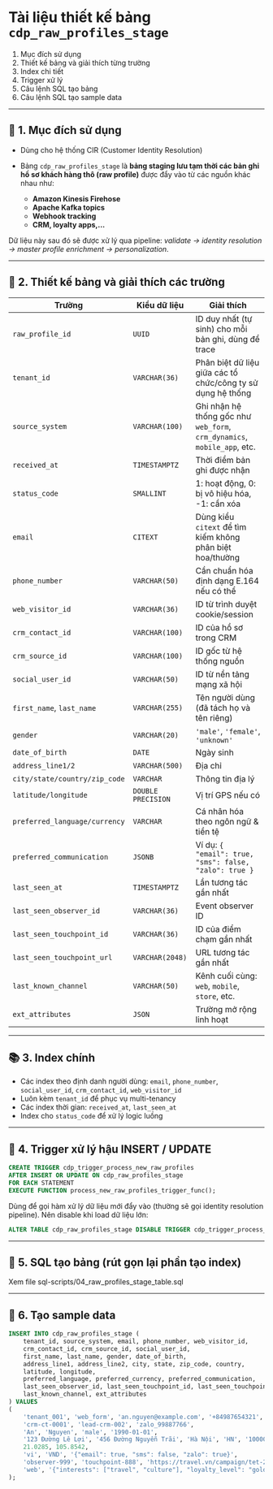 # Tài liệu thiết kế bảng `cdp_raw_profiles_stage` 

1. Mục đích sử dụng
2. Thiết kế bảng và giải thích từng trường
3. Index chi tiết
4. Trigger xử lý
5. Câu lệnh SQL tạo bảng
6. Câu lệnh SQL tạo sample data

---

## 📘 1. Mục đích sử dụng

* Dùng cho hệ thống CIR (Customer Identity Resolution)
* Bảng `cdp_raw_profiles_stage` là **bảng staging lưu tạm thời các bản ghi hồ sơ khách hàng thô (raw profile)** được đẩy vào từ các nguồn khác nhau như:

    * **Amazon Kinesis Firehose**
    * **Apache Kafka topics**
    * **Webhook tracking**
    * **CRM, loyalty apps,...**

Dữ liệu này sau đó sẽ được xử lý qua pipeline: *validate → identity resolution → master profile enrichment → personalization*.

---

## 🧱 2. Thiết kế bảng và giải thích các trường

| Trường                        | Kiểu dữ liệu       | Giải thích                                                               |
| ----------------------------- | ------------------ | ------------------------------------------------------------------------ |
| `raw_profile_id`              | `UUID`             | ID duy nhất (tự sinh) cho mỗi bản ghi, dùng để trace                     |
| `tenant_id`                   | `VARCHAR(36)`      | Phân biệt dữ liệu giữa các tổ chức/công ty sử dụng hệ thống              |
| `source_system`               | `VARCHAR(100)`     | Ghi nhận hệ thống gốc như `web_form`, `crm_dynamics`, `mobile_app`, etc. |
| `received_at`                 | `TIMESTAMPTZ`      | Thời điểm bản ghi được nhận                                              |
| `status_code`                 | `SMALLINT`         | 1: hoạt động, 0: bị vô hiệu hóa, -1: cần xóa                             |
| `email`                       | `CITEXT`           | Dùng kiểu `citext` để tìm kiếm không phân biệt hoa/thường                |
| `phone_number`                | `VARCHAR(50)`      | Cần chuẩn hóa định dạng E.164 nếu có thể                                 |
| `web_visitor_id`              | `VARCHAR(36)`      | ID từ trình duyệt cookie/session                                         |
| `crm_contact_id`              | `VARCHAR(100)`     | ID của hồ sơ trong CRM                                                   |
| `crm_source_id`               | `VARCHAR(100)`     | ID gốc từ hệ thống nguồn                                                 |
| `social_user_id`              | `VARCHAR(50)`      | ID từ nền tảng mạng xã hội                                               |
| `first_name`, `last_name`     | `VARCHAR(255)`     | Tên người dùng (đã tách họ và tên riêng)                                 |
| `gender`                      | `VARCHAR(20)`      | `'male'`, `'female'`, `'unknown'`                                        |
| `date_of_birth`               | `DATE`             | Ngày sinh                                                                |
| `address_line1/2`             | `VARCHAR(500)`     | Địa chỉ                                                                  |
| `city/state/country/zip_code` | `VARCHAR`          | Thông tin địa lý                                                         |
| `latitude/longitude`          | `DOUBLE PRECISION` | Vị trí GPS nếu có                                                        |
| `preferred_language/currency` | `VARCHAR`          | Cá nhân hóa theo ngôn ngữ & tiền tệ                                      |
| `preferred_communication`     | `JSONB`            | Ví dụ: `{ "email": true, "sms": false, "zalo": true }`                   |
| `last_seen_at`                | `TIMESTAMPTZ`      | Lần tương tác gần nhất                                                   |
| `last_seen_observer_id`       | `VARCHAR(36)`      | Event observer ID                                                        |
| `last_seen_touchpoint_id`     | `VARCHAR(36)`      | ID của điểm chạm gần nhất                                                |
| `last_seen_touchpoint_url`    | `VARCHAR(2048)`    | URL tương tác gần nhất                                                   |
| `last_known_channel`          | `VARCHAR(50)`      | Kênh cuối cùng: `web`, `mobile`, `store`, etc.                           |
| `ext_attributes`              | `JSON`             | Trường mở rộng linh hoạt                                                 |

---

## 📚 3. Index chính

* Các index theo định danh người dùng: `email`, `phone_number`, `social_user_id`, `crm_contact_id`, `web_visitor_id`
* Luôn kèm `tenant_id` để phục vụ multi-tenancy
* Các index thời gian: `received_at`, `last_seen_at`
* Index cho `status_code` để xử lý logic luồng

---

## 🔁 4. Trigger xử lý hậu INSERT / UPDATE

```sql
CREATE TRIGGER cdp_trigger_process_new_raw_profiles
AFTER INSERT OR UPDATE ON cdp_raw_profiles_stage
FOR EACH STATEMENT
EXECUTE FUNCTION process_new_raw_profiles_trigger_func();
```

Dùng để gọi hàm xử lý dữ liệu mới đẩy vào (thường sẽ gọi identity resolution pipeline).
Nên disable khi load dữ liệu lớn:

```sql
ALTER TABLE cdp_raw_profiles_stage DISABLE TRIGGER cdp_trigger_process_new_raw_profiles;
```

---

## 🧪 5. SQL tạo bảng (rút gọn lại phần tạo index)

Xem file sql-scripts/04_raw_profiles_stage_table.sql

---

## 🧬 6. Tạo sample data

```sql
INSERT INTO cdp_raw_profiles_stage (
    tenant_id, source_system, email, phone_number, web_visitor_id,
    crm_contact_id, crm_source_id, social_user_id,
    first_name, last_name, gender, date_of_birth,
    address_line1, address_line2, city, state, zip_code, country,
    latitude, longitude,
    preferred_language, preferred_currency, preferred_communication,
    last_seen_observer_id, last_seen_touchpoint_id, last_seen_touchpoint_url,
    last_known_channel, ext_attributes
) VALUES 
(
    'tenant_001', 'web_form', 'an.nguyen@example.com', '+84987654321', 'visitor-abc-123',
    'crm-ct-0001', 'lead-crm-002', 'zalo_99887766',
    'An', 'Nguyen', 'male', '1990-01-01',
    '123 Đường Lê Lợi', '456 Đường Nguyễn Trãi', 'Hà Nội', 'HN', '10000', 'Vietnam',
    21.0285, 105.8542,
    'vi', 'VND', '{"email": true, "sms": false, "zalo": true}',
    'observer-999', 'touchpoint-888', 'https://travel.vn/campaign/tet-2025',
    'web', '{"interests": ["travel", "culture"], "loyalty_level": "gold"}'
);
```


